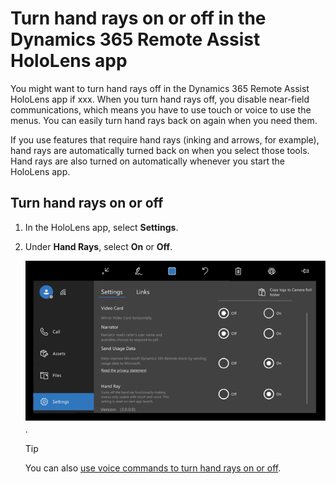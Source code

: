
# Turn hand rays on or off in the Dynamics 365 Remote Assist HoloLens app

You might want to turn hand rays off in the Dynamics 365 Remote Assist HoloLens app if xxx. When you turn hand rays off, you disable near-field communications, 
which means you have to use touch or voice to use the menus. You can easily turn hand rays back on again when you need them. 

If you use features that require hand rays (inking and arrows, for example), hand rays are automatically turned back on when you select those tools. Hand rays are also turned on automatically whenever you start the HoloLens app. 

## Turn hand rays on or off 

1. In the HoloLens app, select **Settings**.

2. Under **Hand Rays**, select **On** or **Off**.

   ![Graphic showing the PV camera render setting](media/hololens-hand-rays-setting.PNG).

   > [!TIP]
   > You can also [use voice commands to turn hand rays on or off](hololens-voice-commands.md).

